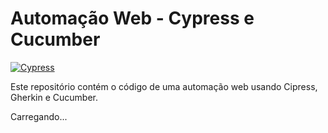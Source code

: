 # Automação Web - Cypress e Cucumber
[![Cypress](https://api.devicons.dev.br/icon?icons=Cypress&size=48&theme=light&perline=30)](https://devicons.dev.br/)

Este repositório contém o código de uma automação web usando Cipress, Gherkin e Cucumber.

Carregando...
